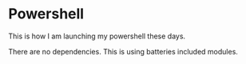 # Powershell
This is how I am launching my powershell these days.

There are no dependencies. This is using batteries included modules.
